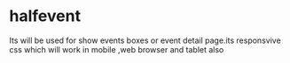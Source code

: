 halfevent
=========

Its will be used for show events boxes or event detail page.its responsvive css which will work in mobile ,web browser and tablet also
